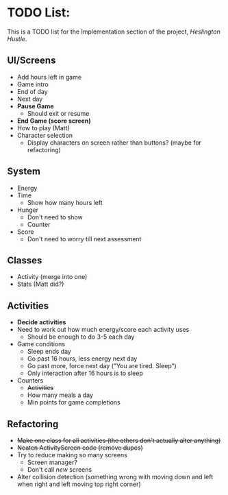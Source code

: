 # TODO List:
This is a TODO list for the Implementation section of the project, _Heslington Hustle_.
## UI/Screens
- Add hours left in game
- Game intro
- End of day
- Next day
- **Pause Game**
  - Should exit or resume
- **End Game (score screen)**
- How to play (Matt)
- Character selection
  - Display characters on screen rather than buttons? (maybe for refactoring)
## System
  - Energy
  - Time
    - Show how many hours left
  - Hunger
    - Don't need to show
    - Counter
- Score
  - Don't need to worry till next assessment
## Classes
- Activity (merge into one)
- Stats (Matt did?)

## Activities
- **Decide activities**
- Need to work out how much energy/score each activity uses
  - Should be enough to do 3-5 each day
- Game conditions
  - Sleep ends day
  - Go past 16 hours, less energy next day
  - Go past more, force next day ("You are tired. Sleep")
  - Only interaction after 16 hours is to sleep
- Counters
  - ~~Activities~~
  - How many meals a day
  - Min points for game completions
## Refactoring
- ~~Make one class for all activities (the others don't actually alter anything)~~
- ~~Neaten ActivityScreen code (remove dupes)~~
- Try to reduce making so many screens
  - Screen manager?
  - Don't call _new_ screens
- Alter collision detection (something wrong with moving down and left when right and left moving top right corner)